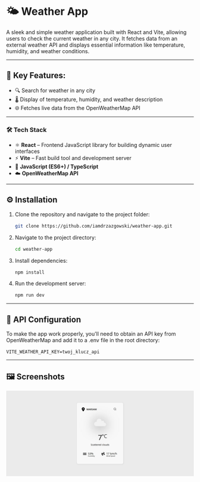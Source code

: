 # 🌤️ Weather App

A sleek and simple weather application built with React and Vite, allowing users to check the current weather in any city. It fetches data from an external weather API and displays essential information like temperature, humidity, and weather conditions.

---

## 🔧 Key Features:

-   🔍 Search for weather in any city
-   🌡️ Display of temperature, humidity, and weather description
-   🌐 Fetches live data from the OpenWeatherMap API

---

### 🛠️ Tech Stack

-   ⚛️ **React** – Frontend JavaScript library for building dynamic user
    interfaces
-   ⚡ **Vite** – Fast build tool and development server
-   🧠 **JavaScript (ES6+) / TypeScript**
-   ☁️ **OpenWeatherMap API**

---

## ⚙️ Installation

1. Clone the repository and navigate to the project folder:
    ```sh
    git clone https://github.com/iamdrzazgowski/weather-app.git
    ```
2. Navigate to the project directory:
    ```sh
    cd weather-app
    ```
3. Install dependencies:
    ```sh
    npm install
    ```
4. Run the development server:
    ```sh
    npm run dev
    ```

---

## 🔐 API Configuration

To make the app work properly, you'll need to obtain an API key from OpenWeatherMap and add it to a .env file in the root directory:

    VITE_WEATHER_API_KEY=twoj_klucz_api

---

## 🖼️ Screenshots

![Design](https://github.com/iamdrzazgowski/weather-app/blob/main/design/weather-app-design.JPG)
